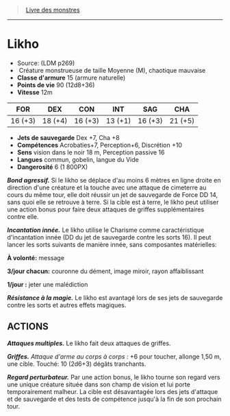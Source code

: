 ﻿> [Livre des monstres](tome_of_beasts.md)

---

# Likho

- Source: (LDM p269)
-  Créature monstrueuse de taille Moyenne (M), chaotique mauvaise
- **Classe d'armure** 15 (armure naturelle)
- **Points de vie** 90 (12d8+36)
- **Vitesse** 12m

|FOR|DEX|CON|INT|SAG|CHA|
|---|---|---|---|---|---|
|16 (+3)|18 (+4)|16 (+3)|13 (+1)|16 (+3)|21 (+5)|

- **Jets de sauvegarde** Dex +7, Cha +8
- **Compétences** Acrobaties+7, Perception+6, Discrétion +10
- **Sens** vision dans le noir 18 m, Perception passive 16
- **Langues** commun, gobelin, langue du Vide
- **Dangerosité** 6 (1 800PX)

**_Bond agressif._** Si le likho se déplace d'au moins 6 mètres en ligne droite en direction d'une créature et la touche avec une attaque de cimeterre au cours du même tour, elle doit réussir un jet de sauvegarde de Force DD 14, sans quoi elle se retrouve à terre. Si la cible est à terre, le likho peut utiliser une action bonus pour faire deux attaques de griffes supplémentaires contre elle.

**_Incantation innée._** Le likho utilise le Charisme comme caractéristique d'incantation innée (DD du jet de sauvegarde contre les sorts 16). Il peut lancer les sorts suivants de manière innée, sans composantes matérielles:

**À volonté:** message

**3/jour chacun:** couronne du dément, image miroir, rayon affaiblissant

**1/jour :** jeter une malédiction

**_Résistance à la magie._** Le likho est avantagé lors de ses jets de sauvegarde contre les sorts et autres effets magiques.

## ACTIONS

**_Attaques multiples._** Le likho fait deux attaques de griffes.

**_Griffes._** _Attaque d'arme au corps à corps :_ +6 pour toucher, allonge 1,50 m, une cible. Touché: 10 (2d6+3) dégâts tranchants.

**_Regard perturbateur._** Par une action bonus, le likho tourne son regard vers une unique créature située dans son champ de vision et lui porte temporairement malheur. La cible est désavantagée lors des jets d'attaque et de sauvegarde et des tests de compétence jusqu'à la fin de son prochain tour.


